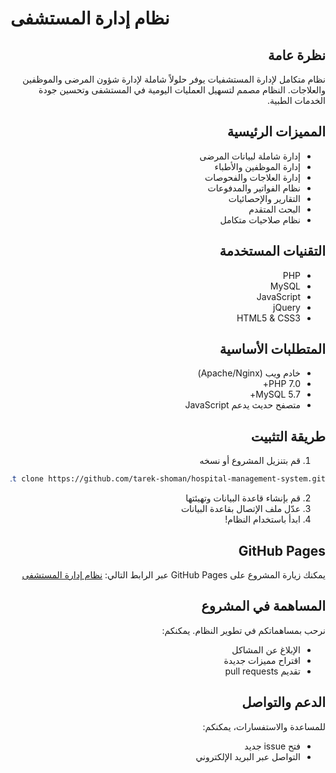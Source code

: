 # نظام إدارة المستشفى

<div dir="rtl">

## نظرة عامة
نظام متكامل لإدارة المستشفيات يوفر حلولاً شاملة لإدارة شؤون المرضى والموظفين والعلاجات. النظام مصمم لتسهيل العمليات اليومية في المستشفى وتحسين جودة الخدمات الطبية.

## المميزات الرئيسية
- إدارة شاملة لبيانات المرضى
- إدارة الموظفين والأطباء
- إدارة العلاجات والفحوصات
- نظام الفواتير والمدفوعات
- التقارير والإحصائيات
- البحث المتقدم
- نظام صلاحيات متكامل

## التقنيات المستخدمة
- PHP
- MySQL
- JavaScript
- jQuery
- HTML5 & CSS3

## المتطلبات الأساسية
- خادم ويب (Apache/Nginx)
- PHP 7.0+
- MySQL 5.7+
- متصفح حديث يدعم JavaScript

## طريقة التثبيت
1. قم بتنزيل المشروع أو نسخه
```bash
git clone https://github.com/tarek-shoman/hospital-management-system.git
```
2. قم بإنشاء قاعدة البيانات وتهيئتها
3. عدّل ملف الإتصال بقاعدة البيانات
4. ابدأ باستخدام النظام!

## GitHub Pages
يمكنك زيارة المشروع على GitHub Pages عبر الرابط التالي: [نظام إدارة المستشفى](https://tarek-shoman.github.io/hospital-management-system/docs/index.html)

## المساهمة في المشروع
نرحب بمساهماتكم في تطوير النظام. يمكنكم:
- الإبلاغ عن المشاكل
- اقتراح مميزات جديدة
- تقديم pull requests

## الدعم والتواصل
للمساعدة والاستفسارات، يمكنكم:
- فتح issue جديد
- التواصل عبر البريد الإلكتروني

</div>
